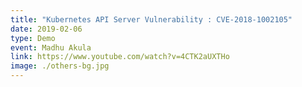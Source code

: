 ```yaml
---
title: "Kubernetes API Server Vulnerability : CVE-2018-1002105"
date: 2019-02-06
type: Demo
event: Madhu Akula
link: https://www.youtube.com/watch?v=4CTK2aUXTHo
image: ./others-bg.jpg
---
```

